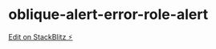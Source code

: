 # oblique-alert-error-role-alert

[Edit on StackBlitz ⚡️](https://stackblitz.com/edit/oblique-alert-info-role-alert-xiec7z)